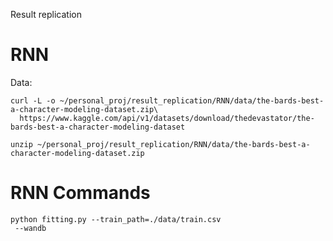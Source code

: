 Result replication



# RNN

Data: 

```shell
curl -L -o ~/personal_proj/result_replication/RNN/data/the-bards-best-a-character-modeling-dataset.zip\
  https://www.kaggle.com/api/v1/datasets/download/thedevastator/the-bards-best-a-character-modeling-dataset

unzip ~/personal_proj/result_replication/RNN/data/the-bards-best-a-character-modeling-dataset.zip
```

# RNN Commands

```shell
python fitting.py --train_path=./data/train.csv
 --wandb
```